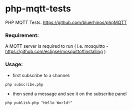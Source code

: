 # php-mqtt-tests
PHP MQTT  Tests. https://github.com/bluerhinos/phpMQTT

### Requirement: 
A MQTT server is required to run ( i.e. mosquitto - https://github.com/eclipse/mosquitto#installing )


### Usage: 
* first subscribe to a channel:

```
php subscribe.php

```

* then send a message and see it on the subscribe panel


```
php publish.php "Hello World!"

```
